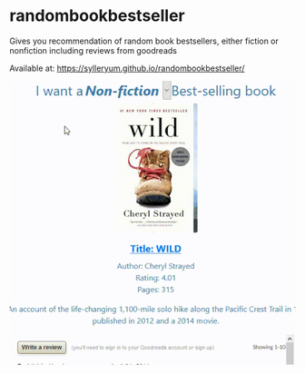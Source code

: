 # randombookbestseller
Gives you recommendation of random book bestsellers, either fiction or nonfiction including reviews from goodreads

Available at: https://sylleryum.github.io/randombookbestseller/

![system working](https://github.com/sylleryum/randombookbestseller/blob/gh-pages/demo.gif)
